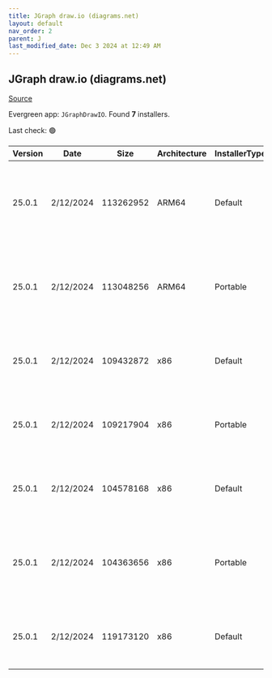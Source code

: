 ```yaml
---
title: JGraph draw.io (diagrams.net)
layout: default
nav_order: 2
parent: J
last_modified_date: Dec 3 2024 at 12:49 AM
---
```


## JGraph draw.io (diagrams.net)

[Source](https://www.drawio.com)

Evergreen app: `JGraphDrawIO`. Found **7** installers.

Last check: 🟢

| Version | Date      | Size      | Architecture | InstallerType | Type | URI                                                                                                                                                                                                                                              |
| ------- | --------- | --------- | ------------ | ------------- | ---- | ------------------------------------------------------------------------------------------------------------------------------------------------------------------------------------------------------------------------------------------------ |
| 25.0.1  | 2/12/2024 | 113262952 | ARM64        | Default       | exe  | [https://github.com/jgraph/drawio-desktop/releases/download/v25.0.1/draw.io-arm64-25.0.1-windows-arm64-installer.exe](https://github.com/jgraph/drawio-desktop/releases/download/v25.0.1/draw.io-arm64-25.0.1-windows-arm64-installer.exe)       |
| 25.0.1  | 2/12/2024 | 113048256 | ARM64        | Portable      | exe  | [https://github.com/jgraph/drawio-desktop/releases/download/v25.0.1/draw.io-arm64-25.0.1-windows-arm64-no-installer.exe](https://github.com/jgraph/drawio-desktop/releases/download/v25.0.1/draw.io-arm64-25.0.1-windows-arm64-no-installer.exe) |
| 25.0.1  | 2/12/2024 | 109432872 | x86          | Default       | exe  | [https://github.com/jgraph/drawio-desktop/releases/download/v25.0.1/draw.io-25.0.1-windows-installer.exe](https://github.com/jgraph/drawio-desktop/releases/download/v25.0.1/draw.io-25.0.1-windows-installer.exe)                               |
| 25.0.1  | 2/12/2024 | 109217904 | x86          | Portable      | exe  | [https://github.com/jgraph/drawio-desktop/releases/download/v25.0.1/draw.io-25.0.1-windows-no-installer.exe](https://github.com/jgraph/drawio-desktop/releases/download/v25.0.1/draw.io-25.0.1-windows-no-installer.exe)                         |
| 25.0.1  | 2/12/2024 | 104578168 | x86          | Default       | exe  | [https://github.com/jgraph/drawio-desktop/releases/download/v25.0.1/draw.io-ia32-25.0.1-windows-32bit-installer.exe](https://github.com/jgraph/drawio-desktop/releases/download/v25.0.1/draw.io-ia32-25.0.1-windows-32bit-installer.exe)         |
| 25.0.1  | 2/12/2024 | 104363656 | x86          | Portable      | exe  | [https://github.com/jgraph/drawio-desktop/releases/download/v25.0.1/draw.io-ia32-25.0.1-windows-32bit-no-installer.exe](https://github.com/jgraph/drawio-desktop/releases/download/v25.0.1/draw.io-ia32-25.0.1-windows-32bit-no-installer.exe)   |
| 25.0.1  | 2/12/2024 | 119173120 | x86          | Default       | msi  | [https://github.com/jgraph/drawio-desktop/releases/download/v25.0.1/draw.io-25.0.1.msi](https://github.com/jgraph/drawio-desktop/releases/download/v25.0.1/draw.io-25.0.1.msi)                                                                   |
